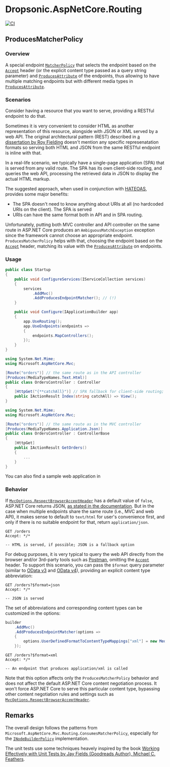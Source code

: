 # Dropsonic.AspNetCore.Routing

[![CI](https://github.com/dropsonic/AspNetCore.Routing/actions/workflows/ci.yml/badge.svg)](https://github.com/dropsonic/AspNetCore.Routing/actions/workflows/ci.yml)

## ProducesMatcherPolicy

### Overview

A special endpoint [`MatcherPolicy`](https://docs.microsoft.com/en-us/dotnet/api/microsoft.aspnetcore.routing.matcherpolicy) that selects the endpoint based on the [`Accept`](https://developer.mozilla.org/en-US/docs/Web/HTTP/Headers/Accept) header (or the explicit content type passed as a query string parameter) and [`ProducesAttribute`](https://docs.microsoft.com/en-us/dotnet/api/microsoft.aspnetcore.mvc.producesattribute) of the endpoints, thus allowing to have multiple matching endpoints but with different media types in [`ProducesAttribute`](https://docs.microsoft.com/en-us/dotnet/api/microsoft.aspnetcore.mvc.producesattribute).

### Scenarios

Consider having a resource that you want to serve, providing a RESTful endpoint to do that.

Sometimes it is very convenient to consider HTML as another representation of this resource, alongside with JSON or XML served by a web API. The original architectural pattern (REST) described in [a dissertation by Roy Fielding](https://www.ics.uci.edu/~fielding/pubs/dissertation/fielding_dissertation.pdf) doesn't mention any specific represenatation formats so serving both HTML and JSON from the same RESTful endpoint is inline with that.

In a real-life scenario, we typically have a single-page application (SPA) that is served from any valid route. The SPA has its own client-side routing, and queries the web API, processing the retrieved data in JSON to display the actual HTML markup.

The suggested approach, when used in conjunction with [HATEOAS](https://en.wikipedia.org/wiki/HATEOAS), provides some major benefits:

- The SPA doesn't need to know anything about URIs at all (no hardcoded URIs on the client). The SPA is served
- URIs can have the same format both in API and in SPA routing.

Unfortunately, putting both MVC controller and API controller on the same route in ASP.NET Core produces an `AmbiguousMatchException` exception since the framework cannot choose an appropriate endpoint. `ProducesMatcherPolicy` helps with that, choosing the endpoint based on the [`Accept`](https://developer.mozilla.org/en-US/docs/Web/HTTP/Headers/Accept) header, matching its value with the [`ProducesAttribute`](https://docs.microsoft.com/en-us/dotnet/api/microsoft.aspnetcore.mvc.producesattribute) on endpoints.

### Usage

```c#
public class Startup
{
    public void ConfigureServices(IServiceCollection services)
    {
        services
            .AddMvc()
            .AddProducesEndpointMatcher(); // (!)
    }

    public void Configure(IApplicationBuilder app)
    {
        app.UseRouting();
        app.UseEndpoints(endpoints =>
        {
            endpoints.MapControllers();
        });
    }
}
```

```c#
using System.Net.Mime;
using Microsoft.AspNetCore.Mvc;

[Route("orders")] // the same route as in the API controller
[Produces(MediaTypeNames.Text.Html)]
public class OrdersController : Controller
{
    [HttpGet("{**catchAll}")] // SPA fallback for client-side routing; an on-site equivalent of MapSpaFallbackRoute()
    public IActionResult Index(string catchAll) => View();
}
```

```c#
using System.Net.Mime;
using Microsoft.AspNetCore.Mvc;

[Route("orders")] // the same route as in the MVC controller
[Produces(MediaTypeNames.Application.Json)]
public class OrdersController : ControllerBase
{
    [HttpGet]
    public IActionResult GetOrders()
    {
        ...
    }
}
```

You can also find a sample web application in

### Behavior

If [`MvcOptions.RespectBrowserAcceptHeader`](https://docs.microsoft.com/en-us/dotnet/api/microsoft.aspnetcore.mvc.mvcoptions.respectbrowseracceptheader) has a default value of `false`, ASP.NET Core returns JSON, [as stated in the documentation](https://docs.microsoft.com/en-us/aspnet/core/web-api/advanced/formatting#browsers-and-content-negotiation). But in the case when multiple endpoints share the same route (i.e., MVC and web API), it makes sense to default to `text/html` for user's convenience first, and only if there is no suitable endpoint for that, return `application/json`.

```
GET /orders
Accept: */*

-- HTML is served, if possible; JSON is a fallback option
```

For debug purposes, it is very typical to query the web API directly from the browser and/or 3rd-party tools such as [Postman](https://www.postman.com), omitting the [`Accept`](https://developer.mozilla.org/en-US/docs/Web/HTTP/Headers/Accept) header. To support this scenario, you can pass the `$format` query parameter (similar to [OData v3](https://www.odata.org/documentation/odata-version-3-0/url-conventions/#url5.1.8) and [OData v4](https://docs.oasis-open.org/odata/odata-json-format/v4.01/odata-json-format-v4.01.html#sec_RequestingtheJSONFormat)), providing an explicit content type abbreviation:

```
GET /orders?$format=json
Accept: */*

-- JSON is served
```

The set of abbreviations and corresponding content types can be customized in the options:

```c#
builder
    .AddMvc()
    .AddProducesEndpointMatcher(options =>
    {
        options.UserDefinedFormatToContentTypeMappings["xml"] = new MediaType("application/xml");
    });
```

```
GET /orders?$format=xml
Accept: */*

-- An endpoint that produces application/xml is called
```

Note that this option affects only the `ProducesMatcherPolicy` behavior and does not affect the default ASP.NET Core content negotiation process. It won't force ASP.NET Core to serve this particular content type, bypassing other content negotiation rules and settings such as [`MvcOptions.RespectBrowserAcceptHeader`](https://docs.microsoft.com/en-us/dotnet/api/microsoft.aspnetcore.mvc.mvcoptions.respectbrowseracceptheader).

## Remarks

The overall design follows the patterns from `Microsoft.AspNetCore.Mvc.Routing.ConsumesMatcherPolicy`, especially for the [`INodeBuilderPolicy`](https://docs.microsoft.com/en-us/dotnet/api/microsoft.aspnetcore.routing.matching.inodebuilderpolicy) implementation.

The unit tests use some techniques heavely inspired by the book [Working Effectively with Unit Tests by Jay Fields (Goodreads Author), Michael C. Feathers](https://www.goodreads.com/book/show/22605938-working-effectively-with-unit-tests).
